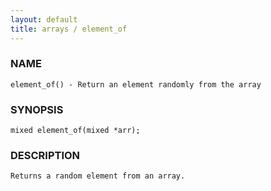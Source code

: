 ```yaml
---
layout: default
title: arrays / element_of
---
```


### NAME

    element_of() - Return an element randomly from the array

### SYNOPSIS

    mixed element_of(mixed *arr);

### DESCRIPTION

    Returns a random element from an array.
